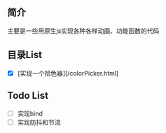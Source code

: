 
## 简介

主要是一些用原生js实现各种各样动画、功能函数的代码

## 目录List

- [x] [实现一个拾色器][/colorPicker.html]  


## Todo List

- [ ] 实现bind
- [ ] 实现防抖和节流
